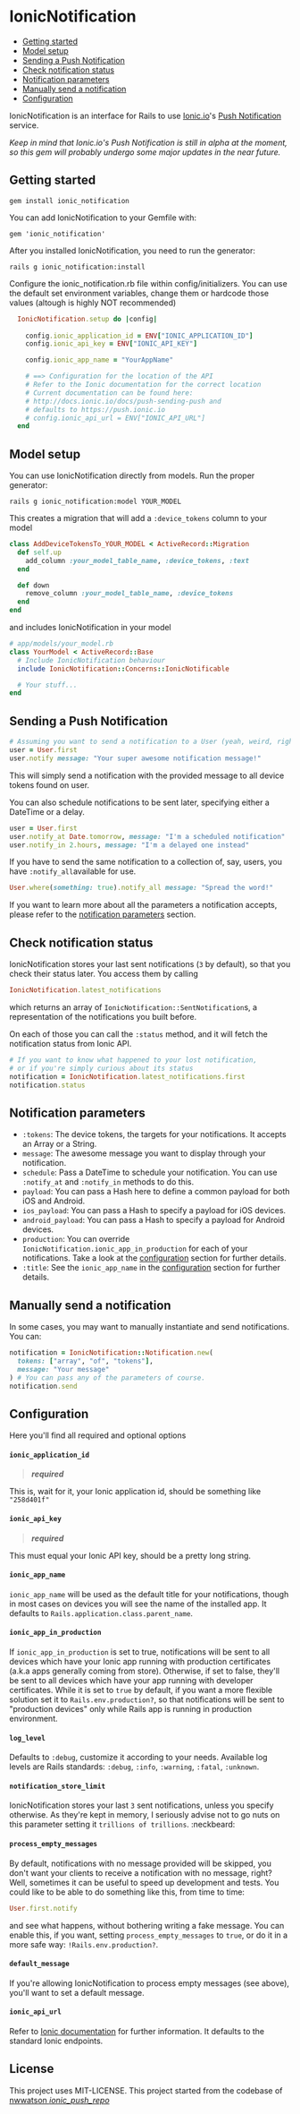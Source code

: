 # IonicNotification

- [Getting started](#getting-started)
- [Model setup](#model-setup)
- [Sending a Push Notification](#sending-a-push-notification)
- [Check notification status](#check-notification-status)
- [Notification parameters](#notification-parameters)
- [Manually send a notification](#manually-send-a-notification)
- [Configuration](#configuration)

IonicNotification is an interface for Rails to use [Ionic.io](http://ionic.io/)'s [Push Notification](http://docs.ionic.io/docs/push-overview) service.

_Keep in mind that Ionic.io's Push Notification is still in alpha at the moment, so this gem will probably undergo some major updates in the near future._

## Getting started

```
gem install ionic_notification
```

You can add IonicNotification to your Gemfile with:

```
gem 'ionic_notification'
```

After you installed IonicNotification, you need to run the generator:

```
rails g ionic_notification:install
```

Configure the ionic_notification.rb file within config/initializers. You can use the default set environment variables, change them or hardcode those values (altough is highly NOT recommended)

```Ruby
  IonicNotification.setup do |config|
    
    config.ionic_application_id = ENV["IONIC_APPLICATION_ID"]
    config.ionic_api_key = ENV["IONIC_API_KEY"]

    config.ionic_app_name = "YourAppName"

    # ==> Configuration for the location of the API
    # Refer to the Ionic documentation for the correct location
    # Current documentation can be found here:
    # http://docs.ionic.io/docs/push-sending-push and
    # defaults to https://push.ionic.io
    # config.ionic_api_url = ENV["IONIC_API_URL"]
  end
```

## Model setup
You can use IonicNotification directly from models.
Run the proper generator:
```
rails g ionic_notification:model YOUR_MODEL
```
This creates a migration that will add a `:device_tokens` column to your model
```Ruby
class AddDeviceTokensTo_YOUR_MODEL < ActiveRecord::Migration
  def self.up
    add_column :your_model_table_name, :device_tokens, :text
  end

  def down
    remove_column :your_model_table_name, :device_tokens
  end
end
```

and includes IonicNotification in your model
```Ruby
# app/models/your_model.rb
class YourModel < ActiveRecord::Base
  # Include IonicNotification behaviour
  include IonicNotification::Concerns::IonicNotificable

  # Your stuff...
end
```

## Sending a Push Notification

```Ruby
# Assuming you want to send a notification to a User (yeah, weird, right?)
user = User.first
user.notify message: "Your super awesome notification message!"
```
This will simply send a notification with the provided message to all device tokens found on user.

You can also schedule notifications to be sent later, specifying either a DateTime or a delay.
```Ruby
user = User.first
user.notify_at Date.tomorrow, message: "I'm a scheduled notification"
user.notify_in 2.hours, message: "I'm a delayed one instead"
```

If you have to send the same notification to a collection of, say, users, you have `:notify_all`available for use.
```Ruby
User.where(something: true).notify_all message: "Spread the word!"
```

If you want to learn more about all the parameters a notification accepts, please refer to the [notification parameters](#notification-parameters) section.

## Check notification status
IonicNotification stores your last sent notifications (`3` by default), so that you check their status later.
You access them by calling
```Ruby
IonicNotification.latest_notifications
```
which returns an array of `IonicNotification::SentNotification`s, a representation of the notifications you built before.

On each of those you can call the `:status` method, and it will fetch the notification status from Ionic API.
```Ruby
# If you want to know what happened to your lost notification,
# or if you're simply curious about its status
notification = IonicNotification.latest_notifications.first
notification.status
```

## Notification parameters
- `:tokens`: The device tokens, the targets for your notifications. It accepts an Array or a String.
- `message`: The awesome message you want to display through your notification.
- `schedule`: Pass a DateTime to schedule your notification. You can use `:notify_at` and `:notify_in` methods to do this.
- `payload`: You can pass a Hash here to define a common payload for both iOS and Android.
- `ios_payload`: You can pass a Hash to specify a payload for iOS devices.
- `android_payload`: You can pass a Hash to specify a payload for Android devices.
- `production`: You can override `IonicNotification.ionic_app_in_production` for each of your notifications. Take a look at the [configuration](#configuration) section for further details.
- `:title`: See the `ionic_app_name` in the [configuration](#configuration) section for further details.

## Manually send a notification
In some cases, you may want to manually instantiate and send notifications. You can:
```Ruby
notification = IonicNotification::Notification.new(
  tokens: ["array", "of", "tokens"],
  message: "Your message"
) # You can pass any of the parameters of course.
notification.send
```

## Configuration
Here you'll find all required and optional options
#### `ionic_application_id`
> **_required_**

This is, wait for it, your Ionic application id, should be something like `"258d401f"`

#### `ionic_api_key`
> **_required_**

This must equal your Ionic API key, should be a pretty long string.

#### `ionic_app_name`
`ionic_app_name` will be used as the default title for your notifications, though in most cases on devices you will see the name of the installed app.
It defaults to `Rails.application.class.parent_name`.

#### `ionic_app_in_production`
If `ionic_app_in_production` is set to true, notifications will be sent to all devices which have your Ionic app running with production certificates (a.k.a apps generally coming from store). Otherwise, if set to false, they'll be sent to all devices which have your app running with developer certificates.
While it is set to `true` by default, if you want a more flexible solution set it to `Rails.env.production?`, so that notifications will be sent to "production devices" only while Rails app is running in production environment.

#### `log_level`
Defaults to `:debug`, customize it according to your needs. Available log levels are Rails standards: `:debug`, `:info`, `:warning`, `:fatal`, `:unknown`.

#### `notification_store_limit`
IonicNotification stores your last `3` sent notifications, unless you specify otherwise. As they're kept in memory, I seriously advise not to go nuts on this parameter setting it `trillions of trillions`. :neckbeard:

#### `process_empty_messages`
By default, notifications with no message provided will be skipped, you don't want your clients to receive a notification with no message, right? Well, sometimes it can be useful to speed up development and tests. You could like to be able to do something like this, from time to time:
```Ruby
User.first.notify
```
and see what happens, without bothering writing a fake message. You can enable this, if you want, setting `process_empty_messages` to `true`, or do it in a more safe way: `!Rails.env.production?`.

#### `default_message`
If you're allowing IonicNotification to process empty messages (see above), you'll want to set a default message.

#### `ionic_api_url`
Refer to [Ionic documentation](http://docs.ionic.io/docs/push-sending-push) for further information. It defaults to the standard Ionic endpoints.

## License

This project uses MIT-LICENSE.
This project started from the codebase of [nwwatson _ionic_push_repo_](https://github.com/nwwatson/ionic_push)
